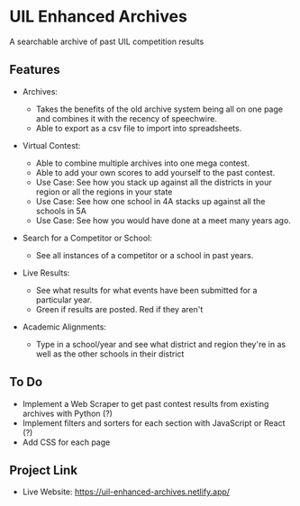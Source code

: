 # UIL Enhanced Archives

A searchable archive of past UIL competition results

## Features

  - Archives:
    - Takes the benefits of the old archive system being all on one page and combines it with the recency of speechwire.
    - Able to export as a csv file to import into spreadsheets.

  - Virtual Contest:
    - Able to combine multiple archives into one mega contest.
    - Able to add your own scores to add yourself to the past contest.
    - Use Case: See how you stack up against all the districts in your region or all the regions in your state
    - Use Case: See how one school in 4A stacks up against all the schools in 5A
    - Use Case: See how you would have done at a meet many years ago.

  - Search for a Competitor or School:
    - See all instances of a competitor or a school in past years.

  - Live Results:
    - See what results for what events have been submitted for a particular year.
    - Green if results are posted. Red if they aren't

  - Academic Alignments:
    - Type in a school/year and see what district and region they're in as well as the other schools in their district

## To Do
  - Implement a Web Scraper to get past contest results from existing archives with Python (?)
  - Implement filters and sorters for each section with JavaScript or React (?)
  - Add CSS for each page

## Project Link
  - Live Website: https://uil-enhanced-archives.netlify.app/

